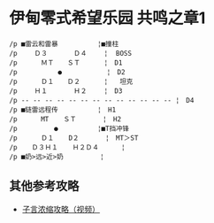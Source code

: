 # 伊甸零式希望乐园 共鸣之章1

```
/p ■雷云和雷暴　　　　　　¦■撞柱
/p 　　Ｄ３　　　　Ｄ４　　 ¦  BOSS
/p 　　　ＭＴ　　ＳＴ　　　 ¦　D1
/p 　　　　　 ●　　　　 　  ¦　D2
/p 　　　Ｄ１　　Ｄ２　　　 ¦   坦克
/p 　　Ｈ１　　　　Ｈ２　　 ¦　D3
/p -- -- -- -- -- -- -- -- -- -- -- -- -- ¦　D4
/p ■链雷远程传　　　　　　¦　H1
/p 　　　MT  　ＳＴ　　　　¦　H2
/p 　　　　　●　　　　　　¦■T挡冲锋
/p 　　　Ｄ１　  D２　　　　¦　MT＞ST
/p  　Ｄ３Ｈ１　  Ｈ２Ｄ４    　¦
/p ■奶>远>近>奶　　　　 　¦
```

## 其他参考攻略

* [子言浓缩攻略（视频）](https://www.bilibili.com/video/BV1P54114787/)